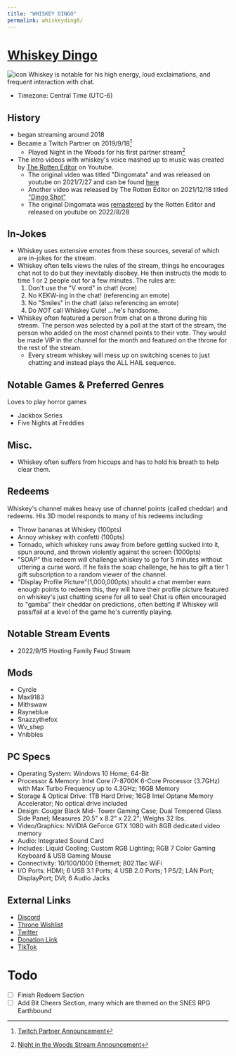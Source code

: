 ```yaml
---
title: "WHISKEY DINGO"
permalink: whiskeyding0/
---
```


# [Whiskey Dingo](https://www.twitch.tv/whiskeyding0)
![icon](https://static-cdn.jtvnw.net/jtv_user_pictures/0fc32370-996d-429c-b7a3-69b9fb15ebb2-profile_image-70x70.png)
Whiskey is notable for his high energy, loud exclaimations, and frequent interaction with chat.
- Timezone: Central Time (UTC-6)

## History
- began streaming around 2018
- Became a Twitch Partner on 2019/9/18[^1]
  - Played Night in the Woods for his first partner stream[^2]
- The intro videos with whiskey's voice mashed up to music was created by [The Rotten Editor](https://www.youtube.com/c/TheRottenEditor/) on Youtube.
  - The original video was titled "Dingomata" and was released on youtube on 2021/7/27 and can be found [here](https://www.youtube.com/watch?v=yMbSiF-6FBs)
  - Another video was released by The Rotten Editor on 2021/12/18 titled ["Dingo Shot"](https://www.youtube.com/watch?v=T7nDG-2yqYc)
  - The original Dingomata was [remastered](https://www.youtube.com/watch?v=yMbSiF-6FBs) by the Rotten Editor and released on youtube on 2022/8/28

## In-Jokes
- Whiskey uses extensive emotes from these sources, several of which are in-jokes for the stream.
- Whiskey often tells views the rules of the stream, things he encourages chat not to do but they inevitably disobey. He then instructs the mods to time 1 or 2 people out for a few minutes.
The rules are:
  1. Don't use the "V word" in chat! (vore)
  2. No KEKW-ing in the chat! (referencing an emote)
  3. No "Smiles" in the chat! (also referencing an emote)
  4. Do *NOT* call Whiskey Cute! ...he's handsome.
- Whiskey often featured a person from chat on a throne during his stream. The person was selected by a poll at the start of the stream, the person who added on the most channel points to their vote. They would be made VIP in the channel for the month and featured on the throne for the rest of the stream. 
  - Every stream whiskey will mess up on switching scenes to just chatting and instead plays the ALL HAIL sequence.

## Notable Games & Preferred Genres
Loves to play horror games
- Jackbox Series
- Five Nights at Freddies

## Misc.
- Whiskey often suffers from hiccups and has to hold his breath to help clear them.

## Redeems
Whiskey's channel makes heavy use of channel points (called cheddar) and redeems. His 3D model responds to many of his redeems including:
- Throw bananas at Whiskey (100pts)
- Annoy whiskey with confetti (100pts)
- Tornado, which whiskey runs away from before getting sucked into it, spun around, and thrown violently against the screen (1000pts)
- "SOAP" this redeem will challenge whiskey to go for 5 minutes without uttering a curse word. If he fails the soap challenge, he has to gift a tier 1 gift subscription to a random viewer of the channel.
- "Display Profile Picture"(1,000,000pts) should a chat member earn enough points to redeem this, they will have their profile picture featured on whiskey's just chatting scene for all to see!
Chat is often encouraged to "gamba" their cheddar on predictions, often betting if Whiskey will pass/fail at a level of the game he's currently playing. 

## Notable Stream Events
- 2022/9/15 Hosting Family Feud Stream

## Mods
- Cyrcle
- Max9183
- Mithswaw
- Rayneblue
- Snazzythefox
- Wv_shep
- Vnibbles

## PC Specs
- Operating System: Windows 10 Home; 64-Bit
- Processor & Memory: Intel Core i7-8700K 6-Core Processor (3.7GHz) with Max Turbo Frequency up to 4.3GHz; 16GB Memory
- Storage & Optical Drive: 1TB Hard Drive; 16GB Intel Optane Memory Accelerator; No optical drive included
- Design: Cougar Black Mid- Tower Gaming Case; Dual Tempered Glass Side Panel; Measures 20.5" x 8.2" x 22.2"; Weighs 32 lbs.
- Video/Graphics: NVIDIA GeForce GTX 1080 with 8GB dedicated video memory
- Audio: Integrated Sound Card
- Includes: Liquid Cooling; Custom RGB Lighting; RGB 7 Color Gaming Keyboard & USB Gaming Mouse
- Connectivity: 10/100/1000 Ethernet; 802.11ac WiFi
- I/O Ports: HDMI; 6 USB 3.1 Ports; 4 USB 2.0 Ports; 1 PS/2; LAN Port; DisplayPort; DVI; 6 Audio Jacks

## External Links
- [Discord](https://discord.com/invite/dingoden)
- [Throne Wishlist](https://throne.me/u/whiskeyding0)
- [Twitter](https://twitter.com/Whiskey_Dingo)
- [Donation Link](https://streamlabs.com/whiskeyding0/tip)
- [TikTok](https://www.tiktok.com/@whiskeyding0)

[^1]: [Twitch Partner Announcement](https://twitter.com/Whiskey_Dingo/status/1174473493217513473)
[^2]: [Night in the Woods Stream Announcement](https://discord.com/channels/178042794386915328/498076901705908234/624411124082933761)

# Todo
- [ ] Finish Redeem Section
- [ ] Add Bit Cheers Section, many which are themed on the SNES RPG Earthbound
